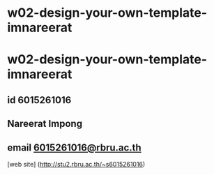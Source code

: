# w02-design-your-own-template-imnareerat
# w02-design-your-own-template-imnareerat
## id 6015261016
## Nareerat Impong
## email 6015261016@rbru.ac.th

[web site]
(http://stu2.rbru.ac.th/~s6015261016)